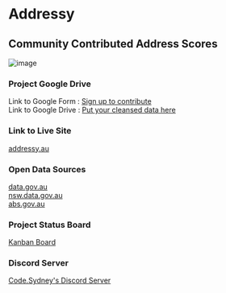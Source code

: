 # Addressy

## Community Contributed Address Scores

![image](https://github.com/codesydney/addressy/assets/7553347/5fc11db0-540b-4fd6-a71e-0f50e7abf0b7)

### Project Google Drive

Link to Google Form : [Sign up to contribute](https://forms.gle/jJNnjPKYG1325XWu7) <br/>
Link to Google Drive : [Put your cleansed data here](https://drive.google.com/drive/folders/1OQFaCaPXuv6fzZ1zDUxKnMBhQX23oxqD?usp=sharing) <br/>

### Link to Live Site

[addressy.au](https://www.addressy.au/) <br/>

### Open Data Sources

[data.gov.au](https://data.gov.au/home) <br/>
[nsw.data.gov.au](https://data.nsw.gov.au/) <br/>
[abs.gov.au](https://www.abs.gov.au/) <br/>

### Project Status Board

[Kanban Board](https://github.com/orgs/codesydney/projects/12) <br/>

### Discord Server

[Code.Sydney's Discord Server](https://discord.gg/yHNKkvMN5e) <br/>
